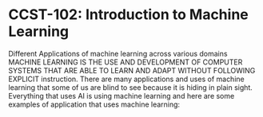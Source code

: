 # CCST-102: Introduction to Machine Learning

Different Applications of machine learning across various domains
MACHINE LEARNING IS THE USE AND DEVELOPMENT OF COMPUTER SYSTEMS THAT ARE ABLE TO LEARN AND ADAPT WITHOUT FOLLOWING EXPLICIT instruction.
There are many applications and uses of machine learning that some of us are blind to see because it is hiding in plain sight. Everything that uses AI is using machine learning and here are some examples of application that uses machine learning:


